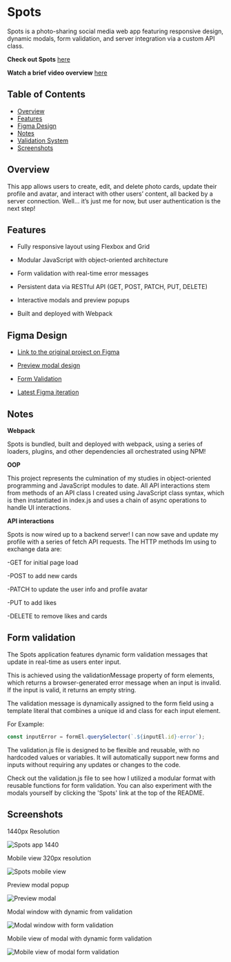 # Spots

Spots is a photo-sharing social media web app featuring responsive design, dynamic modals, form validation, and server integration via a custom API class.

**Check out Spots** [here](https://ryanzomparelli.github.io/se_project_spots/)

**Watch a brief video overview** [here](https://drive.google.com/file/d/13w7uFwlzL-z5HIjMBbJHGKxwVurm0Lfc/view?usp=sharing)

## Table of Contents

- [Overview](#overview)
- [Features](#features)
- [Figma Design](#figma-design)
- [Notes](#notes)
- [Validation System](#form-validation)
- [Screenshots](#screenshots)

## Overview

This app allows users to create, edit, and delete photo cards, update their profile and avatar, and interact with other users’ content, all backed by a server connection. Well... it’s just me for now, but user authentication is the next step!

## Features

- Fully responsive layout using Flexbox and Grid

- Modular JavaScript with object-oriented architecture

- Form validation with real-time error messages

- Persistent data via RESTful API (GET, POST, PATCH, PUT, DELETE)

- Interactive modals and preview popups

- Built and deployed with Webpack

## Figma Design

- [Link to the original project on Figma](https://www.figma.com/file/BBNm2bC3lj8QQMHlnqRsga/Sprint-3-Project-%E2%80%94-Spots?type=design&node-id=2%3A60&mode=design&t=afgNFybdorZO6cQo-1)

- [Preview modal design](https://www.figma.com/design/p7amENvGmugKHfrOif5p1E/Sprint-5-Project-Spots---March-2025?node-id=0-1&p=f&t=nvLNQfAvaHZdK2UN-0)

- [Form Validation](https://www.figma.com/design/jFtXsDr4XOyebKcgjyXN6W/Sprint-6-Project--Spots?node-id=4392-312&t=xtGjqIPVOXevyczR-0)

- [Latest Figma iteration](https://www.figma.com/design/mXGZ6wZ4QPKx5KjpHX9QCV/Sprint-9-Project--Spots?node-id=0-1&p=f&t=MvHig1y8jXzrCG6n-0)

## Notes

**Webpack**

Spots is bundled, built and deployed with webpack, using a series of loaders, plugins, and other dependencies all orchestrated using NPM!

**OOP**

This project represents the culmination of my studies in object-oriented programming and JavaScript modules to date. All API interactions stem from methods of an API class I created using JavaScript class syntax, which is then instantiated in index.js and uses a chain of async operations to handle UI interactions.

**API interactions**

Spots is now wired up to a backend server! I can now save and update my profile with a series of fetch API requests. The HTTP methods Im using to exchange data are:

-GET for initial page load

-POST to add new cards

-PATCH to update the user info and profile avatar

-PUT to add likes

-DELETE to remove likes and cards

## Form validation

The Spots application features dynamic form validation messages that update in real-time as users enter input.

This is achieved using the validationMessage property of form elements, which returns a browser-generated error message when an input is invalid. If the input is valid, it returns an empty string.

The validation message is dynamically assigned to the form field using a template literal that combines a unique id and class for each input element.

For Example:

```js
const inputError = formEl.querySelector(`.${inputEl.id}-error`);
```

The validation.js file is designed to be flexible and reusable, with no hardcoded values or variables. It will automatically support new forms and inputs without requiring any updates or changes to the code.

Check out the validation.js file to see how I utilized a modular format with reusable functions for form validation. You can also experiment with the modals yourself by clicking the 'Spots' link at the top of the README.

## Screenshots

1440px Resolution

![Spots app 1440](./src/images/spots_demo/spots_1440.png)

Mobile view 320px resolution

![Spots mobile view](./src/images/spots_demo/spots_mobile.png)

Preview modal popup

![Preview modal](./src/images/preview__modal.png)

Modal window with dynamic from validation

![Modal window with form validation](./src/images/form_validation-1.png)

Mobile view of modal with dynamic form validation

![Mobile view of modal form validation](./src/images/form_validation-2.png)

```

```
